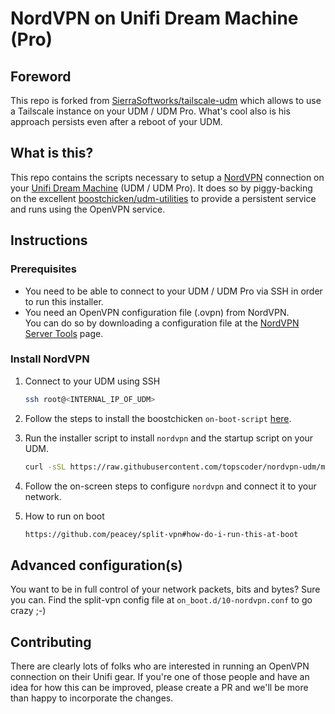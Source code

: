 # NordVPN on Unifi Dream Machine (Pro)

## Foreword

This repo is forked from [SierraSoftworks/tailscale-udm](https://github.com/SierraSoftworks/tailscale-udm) which allows to use a Tailscale instance on your UDM / UDM Pro. What's cool also is his approach persists even after a reboot of your UDM.

## What is this?

This repo contains the scripts necessary to setup a [NordVPN](https://www.nordvpn.com/) connection on your [Unifi Dream Machine](https://unifi-network.ui.com/dreammachine) (UDM / UDM Pro).
It does so by piggy-backing on the excellent [boostchicken/udm-utilities](https://github.com/boostchicken/udm-utilities)
to provide a persistent service and runs using the OpenVPN service.

## Instructions

### Prerequisites

- You need to be able to connect to your UDM / UDM Pro via SSH in order to run this installer.
- You need an OpenVPN configuration file (.ovpn) from NordVPN. <br>
   You can do so by downloading a configuration file at the [NordVPN Server Tools](https://nordvpn.com/servers/tools/) page.

### Install NordVPN

1. Connect to your UDM using SSH 
   ```sh
   ssh root@<INTERNAL_IP_OF_UDM>
   ```
1. Follow the steps to install the boostchicken `on-boot-script` [here](https://github.com/boostchicken/udm-utilities/tree/master/on-boot-script).

1. Run the installer script to install `nordvpn` and the startup script on your UDM.
   
   ```sh
   curl -sSL https://raw.githubusercontent.com/topscoder/nordvpn-udm/master/installer.sh | sh
   ```
1. Follow the on-screen steps to configure `nordvpn` and connect it to your network.

1. How to run on boot

   ```sh
   https://github.com/peacey/split-vpn#how-do-i-run-this-at-boot
   ```

<!-- 4. Confirm that `tailscale` is working by running `/mnt/data/tailscale/tailscale status` -->

<!-- ### Upgrade Tailscale
Upgrading can be done by running the upgrade script below.

```sh
/mnt/data/tailscale/upgrade.sh 1.12.3
```

### Remove Tailscale
To remove Tailscale, you can run the following command, or run the steps below manually.
   
```sh
curl -sSL https://raw.githubusercontent.com/topscoder/nordvpn-udm/main/uninstall.sh | sh
```

1. Kill the `tailscaled` daemon.
   
   ```sh
   ps | grep tailscaled
   kill <PID>
   ```
2. Remove the boot script using `rm /mnt/data/on_boot.d/10-tailscaled.sh`
3. Have tailscale cleanup after itself using `/mnt/data/tailscale/tailscaled --cleanup`.
4. Remove the tailscale binaries and state using `rm -Rf /mnt/data/tailscale`.

-->

## Advanced configuration(s)

You want to be in full control of your network packets, bits and bytes? Sure you can. Find the split-vpn config file at `on_boot.d/10-nordvpn.conf` to go crazy ;-)

## Contributing

There are clearly lots of folks who are interested in running an OpenVPN connection on their Unifi gear. If
you're one of those people and have an idea for how this can be improved, please create a
PR and we'll be more than happy to incorporate the changes.
